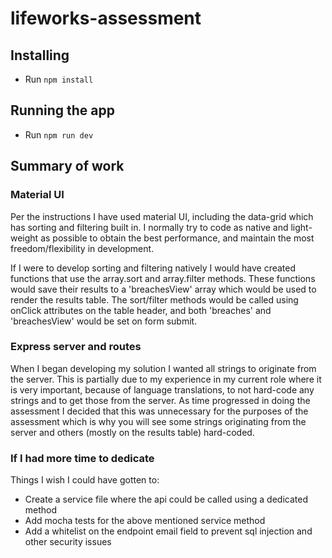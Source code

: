 # lifeworks-assessment

## Installing
- Run `npm install`

## Running the app
- Run `npm run dev`

## Summary of work

### Material UI

Per the instructions I have used material UI, including the data-grid which has sorting and filtering built in. I normally try to code as native and light-weight as possible to obtain the best performance, and maintain the most freedom/flexibility in development. 

If I were to develop sorting and filtering natively I would have created functions that use the array.sort and array.filter methods. These functions would save their results to a 'breachesView' array which would be used to render the results table. The sort/filter methods would be called using onClick attributes on the table header, and both 'breaches' and 'breachesView' would be set on form submit.

### Express server and routes

When I began developing my solution I wanted all strings to originate from the server. This is partially due to my experience in my current role where it is very important, because of language translations, to not hard-code any strings and to get those from the server. As time progressed in doing the assessment I decided that this was unnecessary for the purposes of the assessment which is why you will see some strings originating from the server and others (mostly on the results table) hard-coded.

### If I had more time to dedicate

Things I wish I could have gotten to:
- Create a service file where the api could be called using a dedicated method
- Add mocha tests for the above mentioned service method
- Add a whitelist on the endpoint email field to prevent sql injection and other security issues

